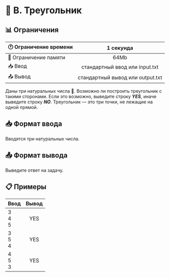 # 📐 B. Треугольник

## 📊 Ограничения

| 🕐 Ограничение времени  |            1 секунда             |
|-------------------------|:--------------------------------:|
| 💾 Ограничение памяти   |               64Mb               |
| 📥 Ввод                 |  стандартный ввод или input.txt  |
| 📤 Вывод                | стандартный вывод или output.txt |


Даны три натуральных числа 🔢. Возможно ли построить треугольник с такими сторонами. 
Если это возможно, выведите строку **_YES_**, иначе выведите строку **_NO_**.
Треугольник — это три точки, не лежащие на одной прямой.

## 📥 Формат ввода

Вводятся три натуральных числа.

## 📤 Формат вывода

Выведите ответ на задачу.

## 📋 Примеры

| Ввод        | Вывод |
|-------------|:-----:|
| 3<br>4<br>5 |  YES  |
| 3<br>5<br>4 |  YES  |
| 4<br>5<br>3 |  YES  |

